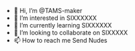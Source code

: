 - 👋 Hi, I’m @TAMS-maker
- 👀 I’m interested in SIXXXXXX
- 🌱 I’m currently learning SIXXXXXX
- 💞️ I’m looking to collaborate on SIXXXXX
- 📫 How to reach me Send Nudes

<!---
TAMS-maker/TAMS-maker is a ✨ special ✨ repository because its `README.md` (this file) appears on your GitHub profile.
You can click the Preview link to take a look at your changes.
--->
